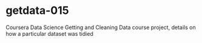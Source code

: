 # getdata-015
Coursera Data Science Getting and Cleaning Data course project, details on how a particular dataset was tidied
